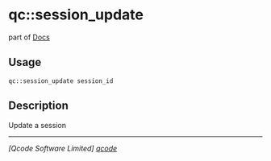qc::session_update
==================

part of [Docs](../index.md)

Usage
-----
`qc::session_update session_id`

Description
-----------
Update a session

----------------------------------
*[Qcode Software Limited] [qcode]*

[qcode]: http://www.qcode.co.uk "Qcode Software"